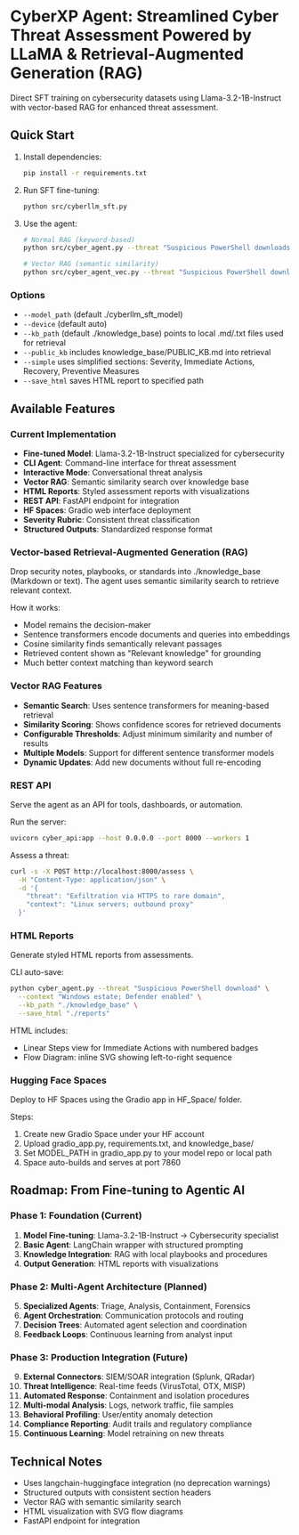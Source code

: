 # CyberXP Agent: Streamlined Cyber Threat Assessment Powered by LLaMA & Retrieval-Augmented Generation (RAG)

Direct SFT training on cybersecurity datasets using Llama-3.2-1B-Instruct with vector-based RAG for enhanced threat assessment.

## Quick Start

1. Install dependencies:
   ```bash
   pip install -r requirements.txt
   ```

2. Run SFT fine-tuning:
   ```bash
   python src/cyberllm_sft.py
   ```

3. Use the agent:
   ```bash
   # Normal RAG (keyword-based)
   python src/cyber_agent.py --threat "Suspicious PowerShell downloads" --context "Windows domain"
   
   # Vector RAG (semantic similarity)
   python src/cyber_agent_vec.py --threat "Suspicious PowerShell downloads" --context "Windows domain"
   ```

### Options

- `--model_path` (default ./cyberllm_sft_model)
- `--device` (default auto)
- `--kb_path` (default ./knowledge_base) points to local .md/.txt files used for retrieval
- `--public_kb` includes knowledge_base/PUBLIC_KB.md into retrieval
- `--simple` uses simplified sections: Severity, Immediate Actions, Recovery, Preventive Measures
- `--save_html` saves HTML report to specified path

## Available Features

### Current Implementation
- **Fine-tuned Model**: Llama-3.2-1B-Instruct specialized for cybersecurity
- **CLI Agent**: Command-line interface for threat assessment
- **Interactive Mode**: Conversational threat analysis
- **Vector RAG**: Semantic similarity search over knowledge base
- **HTML Reports**: Styled assessment reports with visualizations
- **REST API**: FastAPI endpoint for integration
- **HF Spaces**: Gradio web interface deployment
- **Severity Rubric**: Consistent threat classification
- **Structured Outputs**: Standardized response format

### Vector-based Retrieval-Augmented Generation (RAG)

Drop security notes, playbooks, or standards into ./knowledge_base (Markdown or text). The agent uses semantic similarity search to retrieve relevant context.

How it works:
- Model remains the decision-maker
- Sentence transformers encode documents and queries into embeddings
- Cosine similarity finds semantically relevant passages
- Retrieved content shown as "Relevant knowledge" for grounding
- Much better context matching than keyword search

### Vector RAG Features

- **Semantic Search**: Uses sentence transformers for meaning-based retrieval
- **Similarity Scoring**: Shows confidence scores for retrieved documents
- **Configurable Thresholds**: Adjust minimum similarity and number of results
- **Multiple Models**: Support for different sentence transformer models
- **Dynamic Updates**: Add new documents without full re-encoding

### REST API

Serve the agent as an API for tools, dashboards, or automation.

Run the server:
```bash
uvicorn cyber_api:app --host 0.0.0.0 --port 8000 --workers 1
```

Assess a threat:
```bash
curl -s -X POST http://localhost:8000/assess \
  -H "Content-Type: application/json" \
  -d '{
    "threat": "Exfiltration via HTTPS to rare domain",
    "context": "Linux servers; outbound proxy"
  }'
```

### HTML Reports

Generate styled HTML reports from assessments.

CLI auto-save:
```bash
python cyber_agent.py --threat "Suspicious PowerShell download" \
  --context "Windows estate; Defender enabled" \
  --kb_path "./knowledge_base" \
  --save_html "./reports"
```

HTML includes:
- Linear Steps view for Immediate Actions with numbered badges
- Flow Diagram: inline SVG showing left-to-right sequence

### Hugging Face Spaces

Deploy to HF Spaces using the Gradio app in HF_Space/ folder.

Steps:
1. Create new Gradio Space under your HF account
2. Upload gradio_app.py, requirements.txt, and knowledge_base/
3. Set MODEL_PATH in gradio_app.py to your model repo or local path
4. Space auto-builds and serves at port 7860

## Roadmap: From Fine-tuning to Agentic AI

### Phase 1: Foundation (Current)
1. **Model Fine-tuning**: Llama-3.2-1B-Instruct → Cybersecurity specialist
2. **Basic Agent**: LangChain wrapper with structured prompting
3. **Knowledge Integration**: RAG with local playbooks and procedures
4. **Output Generation**: HTML reports with visualizations

### Phase 2: Multi-Agent Architecture (Planned)
5. **Specialized Agents**: Triage, Analysis, Containment, Forensics
6. **Agent Orchestration**: Communication protocols and routing
7. **Decision Trees**: Automated agent selection and coordination
8. **Feedback Loops**: Continuous learning from analyst input

### Phase 3: Production Integration (Future)
9. **External Connectors**: SIEM/SOAR integration (Splunk, QRadar)
10. **Threat Intelligence**: Real-time feeds (VirusTotal, OTX, MISP)
11. **Automated Response**: Containment and isolation procedures
12. **Multi-modal Analysis**: Logs, network traffic, file samples
13. **Behavioral Profiling**: User/entity anomaly detection
14. **Compliance Reporting**: Audit trails and regulatory compliance
15. **Continuous Learning**: Model retraining on new threats

## Technical Notes

- Uses langchain-huggingface integration (no deprecation warnings)
- Structured outputs with consistent section headers
- Vector RAG with semantic similarity search
- HTML visualization with SVG flow diagrams
- FastAPI endpoint for integration